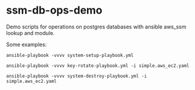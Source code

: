 # ssm-db-ops-demo
Demo scripts for operations on postgres databases with ansible aws_ssm lookup and module. 

Some examples:

    ansible-playbook -vvvv system-setup-playbook.yml

    ansible-playbook -vvvv key-rotate-playbook.yml -i simple.aws_ec2.yaml

    ansible-playbook -vvvv system-destroy-playbook.yml -i simple.aws_ec2.yaml


